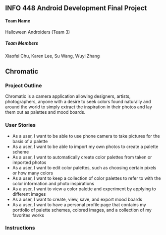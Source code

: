 ## INFO 448 Android Development Final Project
#### Team Name
Halloween Androiders (Team 3)
##### Team Members
Xiaofei Chu, Karen Lee, Su Wang, Wuyi Zhang
## Chromatic
### Project Outline
Chromatic is a camera application allowing designers, artists, photographers, anyone with a desire to seek colors found naturally and around the world to simply extract the inspiration in their photos and lay them out as palettes and mood boards.
### User Stories
* As a user, I want to be able to use phone camera to take pictures for the basis of a palette
* As a user, I want to be able to import my own photos to create a palette scheme
* As a user, I want to automatically create color palettes from taken or imported photos
* As a user, I want to edit color palettes, such as choosing certain pixels or how many colors
* As a user, I want to keep a collection of color palettes to refer to with the color information and photo inspirations
* As a user, I want to view a color palette and experiment by applying to different images
* As a user, I want to create, view, save, and export mood boards
* As a user, I want to have a personal profile page that contains my portfolio of palette schemes, colored images, and a collection of my favorites works
### Instructions

